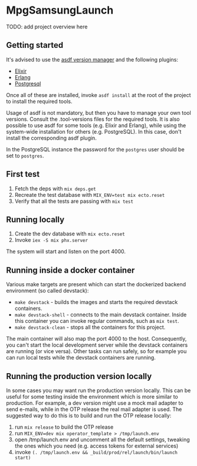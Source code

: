 # MpgSamsungLaunch

TODO: add project overview here

## Getting started

It's advised to use the [asdf version manager](https://asdf-vm.com/) and the following plugins:

- [Elixir](https://github.com/asdf-vm/asdf-elixir)
- [Erlang](https://github.com/asdf-vm/asdf-erlang)
- [Postgresql](https://github.com/asdf-vm/asdf-erlang)

Once all of these are installed, invoke `asdf install` at the root of the project to install the required tools.

Usage of asdf is not mandatory, but then you have to manage your own tool versions. Consult the .tool-versions files for the required tools. It is also possible to use asdf for some tools (e.g. Elixir and Erlang), while using the system-wide installation for others (e.g. PostgreSQL). In this case, don't install the corresponding asdf plugin.

In the PostgreSQL instance the password for the `postgres` user should be set to `postgres`.

## First test

1. Fetch the deps with `mix deps.get`
2. Recreate the test database with `MIX_ENV=test mix ecto.reset`
3. Verify that all the tests are passing with `mix test`

## Running locally

1. Create the dev database with `mix ecto.reset`
2. Invoke `iex -S mix phx.server`

The system will start and listen on the port 4000.

## Running inside a docker container

Various make targets are present which can start the dockerized backend environment (so called devstack):

- `make devstack` - builds the images and starts the required devstack containers.
- `make devstack-shell` - connects to the main devstack container. Inside this container you can invoke regular commands, such as `mix test`.
- `make devstack-clean` - stops all the containers for this project.

The main container will also map the port 4000 to the host. Consequently, you can't start the local development server while the devstack containers are running (or vice versa). Other tasks can run safely, so for example you can run local tests while the devstack containers are running.

## Running the production version locally

In some cases you may want run the production version locally. This can be useful for some testing inside the environment which is more similar to production. For example, a dev version might use a mock mail adapter to send e-mails, while in the OTP release the real mail adapter is used. The suggested way to do this is to build and run the OTP release locally:

1. run `mix release` to build the OTP release
2. run `MIX_ENV=dev mix operator_template > /tmp/launch.env`
3. open /tmp/launch.env and uncomment all the default settings, tweaking the ones which you need (e.g. access tokens for external services)
4. invoke `(. /tmp/launch.env && _build/prod/rel/launch/bin/launch start)`
